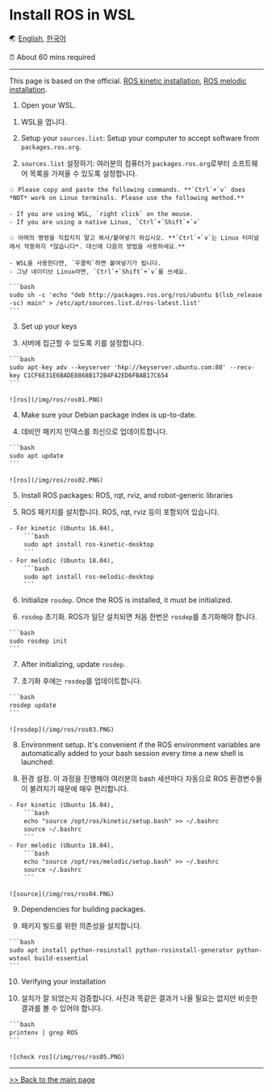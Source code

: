 <!---------------------------->
<!-- multilangual suffix: en, kr  -->
<!-- no suffix: en -->
<!---------------------------->

<!-- [common] -->
# Install ROS in WSL

🌏 [English](ROS_in_WSL.md), [한국어](ROS_in_WSL.kr.md)

⏰ About 60 mins required

---

This page is based on the official. [ROS kinetic installation](http://wiki.ros.org/kinetic/Installation), [ROS melodic installation](http://wiki.ros.org/melodic/Installation).

<!-- [en] -->
1. Open your WSL.
<!-- [kr] -->
1. WSL을 엽니다.
<!-- [en] -->
2. Setup your `sources.list`: Setup your computer to accept software from `packages.ros.org`.
<!-- [kr] -->
2. `sources.list` 설정하기: 여러분의 컴퓨터가 `packages.ros.org`로부터 소프트웨어 목록을 가져올 수 있도록 설정합니다.
<!-- [common] -->

<!-- [en] -->
    💥 Please copy and paste the following commands. **`Ctrl`+`v` does *NOT* work on Linux terminals. Please use the following method.**

    - If you are using WSL, `right click` on the mouse.
    - If you are using a native Linux, `Ctrl`+`Shift`+`v`
<!-- [kr] -->
    💥 아래의 명령을 직접치지 말고 복사/붙여넣기 하십시오. **`Ctrl`+`v`는 Linux 터미널에서 작동하지 *않습니다*. 대신에 다음의 방법을 사용하세요.**

    - WSL을 사용한다면, `우클릭`하면 붙여넣기가 됩니다.
    - 그냥 네이티브 Linux라면, `Ctrl`+`Shift`+`v`를 쓰세요.
<!-- [common] -->

    ```bash
    sudo sh -c 'echo "deb http://packages.ros.org/ros/ubuntu $(lsb_release -sc) main" > /etc/apt/sources.list.d/ros-latest.list'
    ```

<!-- [en] -->
3. Set up your keys
<!-- [kr] -->
3. 서버에 접근할 수 있도록 키를 설정합니다.
<!-- [common] -->

    ```bash
    sudo apt-key adv --keyserver 'hkp://keyserver.ubuntu.com:80' --recv-key C1CF6E31E6BADE8868B172B4F42ED6FBAB17C654
    ```

    ![ros](/img/ros/ros01.PNG)

<!-- [en] -->
4. Make sure your Debian package index is up-to-date.
<!-- [kr] -->
4. 데비안 패키지 인덱스를 최신으로 업데이트합니다.
<!-- [common] -->

    ```bash
    sudo apt update
    ```

    ![ros](/img/ros/ros02.PNG)

<!-- [en] -->
5. Install ROS packages: ROS, rqt, rviz, and robot-generic libraries
<!-- [kr] -->
5. ROS 패키지를 설치합니다. ROS, rqt, rviz 등이 포함되어 있습니다.
<!-- [common] -->

    - For kinetic (Ubuntu 16.04),
        ```bash
        sudo apt install ros-kinetic-desktop
        ```
    - For melodic (Ubuntu 18.04),
        ```bash
        sudo apt install ros-melodic-desktop
        ```

<!-- [en] -->
6. Initialize `rosdep`. Once the ROS is installed, it must be initialized.
<!-- [kr] -->
6. `rosdep` 초기화. ROS가 일단 설치되면 처음 한번은 `rosdep`를 초기화해야 합니다.
<!-- [common] -->

    ```bash
    sudo rosdep init
    ```

<!-- [en] -->
7. After initializing, update `rosdep`.
<!-- [kr] -->
7. 초기화 후에는 `rosdep`를 업데이트합니다.
<!-- [common] -->

    ```bash
    rosdep update
    ```

    ![rosdep](/img/ros/ros03.PNG)

<!-- [en] -->
8. Environment setup. It's convenient if the ROS environment variables are automatically added to your bash session every time a new shell is launched:
<!-- [kr] -->
8. 환경 설정. 이 과정을 진행해야 여러분의 bash 세션마다 자동으로 ROS 환경변수들이 불려지기 때문에 매우 편리합니다.
<!-- [common] -->

    - For kinetic (Ubuntu 16.04),
        ```bash
        echo "source /opt/ros/kinetic/setup.bash" >> ~/.bashrc
        source ~/.bashrc
        ```
    - For melodic (Ubuntu 18.04),
        ```bash
        echo "source /opt/ros/melodic/setup.bash" >> ~/.bashrc
        source ~/.bashrc
        ```

    ![source](/img/ros/ros04.PNG)

<!-- [en] -->
9. Dependencies for building packages.
<!-- [kr] -->
9. 패키지 빌드를 위한 의존성을 설치합니다.
<!-- [common] -->

    ```bash
    sudo apt install python-rosinstall python-rosinstall-generator python-wstool build-essential
    ```

<!-- [en] -->
10. Verifying your installation
<!-- [kr] -->
10. 설치가 잘 되었는지 검증합니다. 사진과 똑같은 결과가 나올 필요는 없지만 비슷한 결과를 볼 수 있어야 합니다.
<!-- [common] -->

    ```bash
    printenv | grep ROS
    ```

    ![check ros](/img/ros/ros05.PNG)

---

[>> Back to the main page](/README.md)
